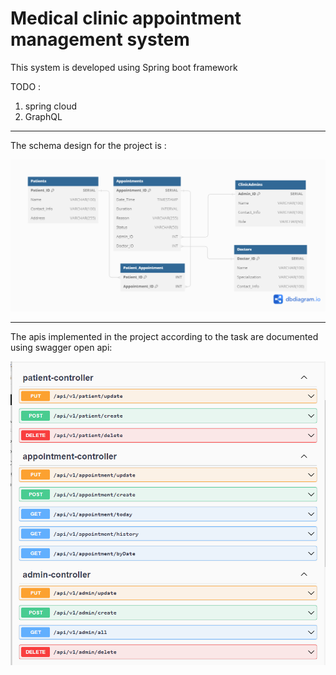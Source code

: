 # Medical clinic appointment management system

This system is developed using Spring boot framework

TODO :
1. spring cloud
2. GraphQL
---
The schema design for the project is :
<p align="center">
<img src="src/main/resources/img/clinic.png" alt="Clinic ERD">
</p>

---
The apis implemented in the project according to the task are documented using swagger open api:
<p align="center">
<img src="src/main/resources/img/documentation-api.png" alt="Clinic ERD">
</p>